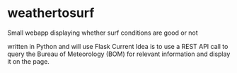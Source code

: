# weathertosurf
Small webapp displaying whether surf conditions are good or not

written in Python and will use Flask
Current Idea is to use a REST API call to query the Bureau of Meteorology (BOM) for relevant information and display it on the page.